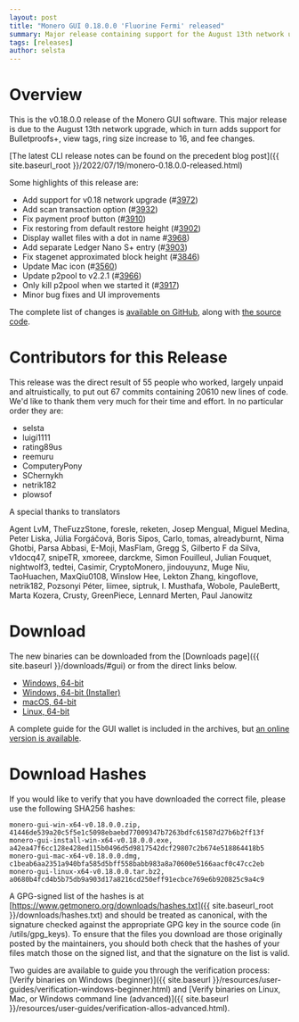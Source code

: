 ```yaml
---
layout: post
title: "Monero GUI 0.18.0.0 'Fluorine Fermi' released"
summary: Major release containing support for the August 13th network upgrade.
tags: [releases]
author: selsta
---
```


# Overview

This is the v0.18.0.0 release of the Monero GUI software. This major release is due to the August 13th network upgrade, which in turn adds support for Bulletproofs+, view tags, ring size increase to 16, and fee changes.

[The latest CLI release notes can be found on the precedent blog post]({{ site.baseurl_root }}/2022/07/19/monero-0.18.0.0-released.html)

Some highlights of this release are:

- Add support for v0.18 network upgrade (#[3972](https://github.com/monero-project/monero-gui/pull/3972))
- Add scan transaction option (#[3932](https://github.com/monero-project/monero-gui/pull/3932))
- Fix payment proof button (#[3910](https://github.com/monero-project/monero-gui/pull/3910))
- Fix restoring from default restore height (#[3902](https://github.com/monero-project/monero-gui/pull/3902))
- Display wallet files with a dot in name #[3968](https://github.com/monero-project/monero-gui/pull/3968))
- Add separate Ledger Nano S+ entry (#[3903](https://github.com/monero-project/monero-gui/pull/3903))
- Fix stagenet approximated block height (#[3846](https://github.com/monero-project/monero-gui/pull/3846))
- Update Mac icon (#[3560](https://github.com/monero-project/monero-gui/pull/3560))
- Update p2pool to v2.2.1 (#[3966](https://github.com/monero-project/monero-gui/pull/3966))
- Only kill p2pool when we started it (#[3917](https://github.com/monero-project/monero-gui/pull/3917))
- Minor bug fixes and UI improvements

The complete list of changes is [available on GitHub](https://github.com/monero-project/monero-gui/compare/v0.17.3.2...v0.18.0.0), along with [the source code](https://github.com/monero-project/monero-gui/tree/v0.18.0.0).

# Contributors for this Release

This release was the direct result of 55 people who worked, largely unpaid and altruistically, to put out 67 commits containing 20610 new lines of code. We'd like to thank them very much for their time and effort. In no particular order they are:

- selsta
- luigi1111
- rating89us
- reemuru
- ComputeryPony
- SChernykh
- netrik182
- plowsof

A special thanks to translators

Agent LvM, TheFuzzStone, foresle, reketen, Josep Mengual, Miguel Medina, Peter Liska, Júlia Forgáčová, Boris Sipos, Carlo, tomas, alreadyburnt, Nima Ghotbi, Parsa Abbasi, E-Moji, MasFlam, Gregg S, Gilberto F da Silva, v1docq47, snipeTR, xmoreee, darckme, Simon Fouilleul, Julian Fouquet, nightwolf3, tedtei, Casimir, CryptoMonero, jindouyunz, Muge Niu, TaoHuachen, MaxQiu0108, Winslow Hee, Lekton Zhang, kingoflove, netrik182, Pozsonyi Péter, liimee, siptruk, I. Musthafa, Wobole, PauleBertt, Marta Kozera, Crusty, GreenPiece, Lennard Merten, Paul Janowitz

# Download

The new binaries can be downloaded from the [Downloads page]({{ site.baseurl }}/downloads/#gui) or from the direct links below.

- [Windows, 64-bit](https://downloads.getmonero.org/gui/monero-gui-win-x64-v0.18.0.0.zip)
- [Windows, 64-bit (Installer)](https://downloads.getmonero.org/gui/monero-gui-install-win-x64-v0.18.0.0.exe)
- [macOS, 64-bit](https://downloads.getmonero.org/gui/monero-gui-mac-x64-v0.18.0.0.dmg)
- [Linux, 64-bit](https://downloads.getmonero.org/gui/monero-gui-linux-x64-v0.18.0.0.tar.bz2)

A complete guide for the GUI wallet is included in the archives, but [an online version is available](https://github.com/monero-ecosystem/monero-GUI-guide/blob/master/monero-GUI-guide.md).

# Download Hashes

If you would like to verify that you have downloaded the correct file, please use the following SHA256 hashes:

```
monero-gui-win-x64-v0.18.0.0.zip, 41446de539a20c5f5e1c5098ebaebd77009347b7263bdfc61587d27b6b2ff13f
monero-gui-install-win-x64-v0.18.0.0.exe, a42ea47f6cc128e428ed115b0496d5d9817542dcf29807c2b674e518864418b5
monero-gui-mac-x64-v0.18.0.0.dmg, c1beab6aa2351a940bfa585d5bff558babb983a8a70600e5166aacf0c47cc2eb
monero-gui-linux-x64-v0.18.0.0.tar.bz2, a0680b4fcd4b5b75db9a903d17a8216cd250eff91ecbce769e6b920825c9a4c9
```

A GPG-signed list of the hashes is at [https://www.getmonero.org/downloads/hashes.txt]({{ site.baseurl_root }}/downloads/hashes.txt) and should be treated as canonical, with the signature checked against the appropriate GPG key in the source code (in /utils/gpg_keys). To ensure that the files you download are those originally posted by the maintainers, you should both check that the hashes of your files match those on the signed list, and that the signature on the list is valid.

Two guides are available to guide you through the verification process: [Verify binaries on Windows (beginner)]({{ site.baseurl }}/resources/user-guides/verification-windows-beginner.html) and [Verify binaries on Linux, Mac, or Windows command line (advanced)]({{ site.baseurl }}/resources/user-guides/verification-allos-advanced.html).
